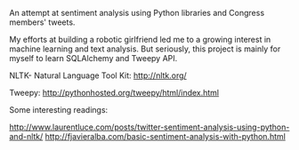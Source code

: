 An attempt at sentiment analysis using Python libraries and Congress members' tweets.

My efforts at building a robotic girlfriend led me to a growing interest in machine learning and text analysis.
But seriously, this project is mainly for myself to learn SQLAlchemy and Tweepy API.

NLTK- Natural Language Tool Kit: http://nltk.org/

Tweepy: http://pythonhosted.org/tweepy/html/index.html


Some interesting readings:


http://www.laurentluce.com/posts/twitter-sentiment-analysis-using-python-and-nltk/
http://fjavieralba.com/basic-sentiment-analysis-with-python.html


